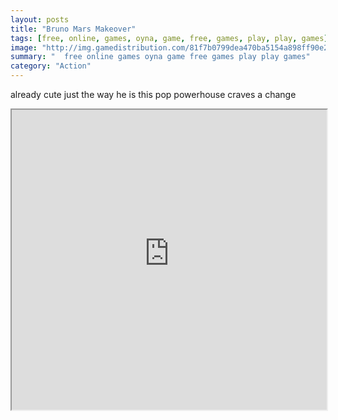```yaml
---
layout: posts
title: "Bruno Mars Makeover"
tags: [free, online, games, oyna, game, free, games, play, play, games]
image: "http://img.gamedistribution.com/81f7b0799dea470ba5154a898ff90e2c.jpg"
summary: "  free online games oyna game free games play play games"
category: "Action"
---
```


already cute just the way he is this pop powerhouse craves a change

<iframe width="100%" height="480px;" src="http://flash.gamedistribution.com?game=81f7b0799dea470ba5154a898ff90e2c"></iframe>